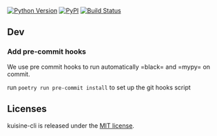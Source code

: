 
[![Python Version](https://img.shields.io/badge/python-3.8+-blue.svg?style=flat)](https://www.python.org/downloads/)
[![PyPI](https://img.shields.io/pypi/v/kuisine-cli.svg)](https://pypi.org/project/kuisine-cli/)
[![Build Status](https://github.com/yafeunteun/kuisine-cli/workflows/CI/badge.svg)](https://github.com/yafeunteun/kuisine-cli/actions)


## Dev

### Add pre-commit hooks 
We use pre commit hooks to run automatically =black= and =mypy= on commit.

run `poetry run pre-commit install` to set up the git hooks script


## Licenses

kuisine-cli is released under the [MIT license](https://github.com/yafeunteun/kuisine-cli/blob/master/LICENSE).
